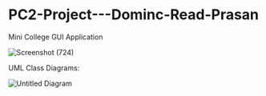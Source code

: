 # PC2-Project---Dominc-Read-Prasan
Mini College GUI Application

![Screenshot (724)](https://user-images.githubusercontent.com/121906577/227813433-8109cf1b-9d3c-4870-8cc5-412e5cbb11a3.png)


UML Class Diagrams:

![Untitled Diagram](https://user-images.githubusercontent.com/121906577/227754021-a753bc0e-4880-4fcf-acb7-7fda14bf4b08.jpg)




